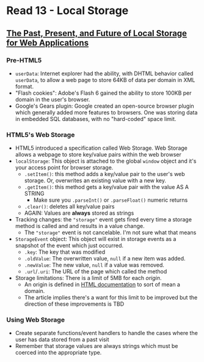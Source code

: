 # Read 13 - Local Storage

## [The Past, Present, and Future of Local Storage for Web Applications](http://diveinto.html5doctor.com/storage.html)

### Pre-HTML5

- `userData`: Internet explorer had the ability, with DHTML behavior called `userData`, to allow a web page to store 64KB of data per domain in XML format.
- "Flash cookies": Adobe's Flash 6 gained the ability to store 100KB per domain in the user's browser.
- Google's Gears plugin: Google created an open-source browser plugin which generally added more features to browsers. One was storing data in embedded SQL databases, with no "hard-coded" space limit.

### HTML5's Web Storage

- HTML5 introduced a specification called Web Storage. Web Storage allows a webpage to store key/value pairs within the web browser
- `localStorage`: This object is attached to the global `window` object and it's your access point for browser storage.
  - `.setItem()`: this method adds a key/value pair to the user's web storage. Or, overwrites an existing value with a new key.
  - `.getItem()`: this method gets a key/value pair with the value AS A STRING
    - Make sure you `.parseInt()` or `.parseFloat()` numeric returns
  - `.clear()`: deletes all key/value pairs
  - AGAIN: Values are **always** stored as strings
- Tracking changes: the `"storage"` event gets fired every time a storage method is called and and results in a value change.
  - The `"storage"` event is not cancelable. I'm not sure what that means
- `StorageEvent` object: This object will exist in storage events as a snapshot of the event which just occurred.
  - `.key`: The key that was modified
  - `.oldValue`: The overwritten value, `null` if a new item was added.
  - `.newValue`: The new value, `null` if a value was removed.
  - `.url`/`.uri`: The URL of the page which called the method
- Storage limitations: There is a limit of 5MB for each *origin*.
  - An origin is defined in [HTML documentation](https://html.spec.whatwg.org/multipage/origin.html#origin-0) to sort of mean a domain.
  - The article implies there's a want for this limit to be improved but the direction of these improvements is TBD

### Using Web Storage

- Create separate functions/event handlers to handle the cases where the user has data stored from a past visit
- Remember that storage values are always strings which must be coerced into the appropriate type.
